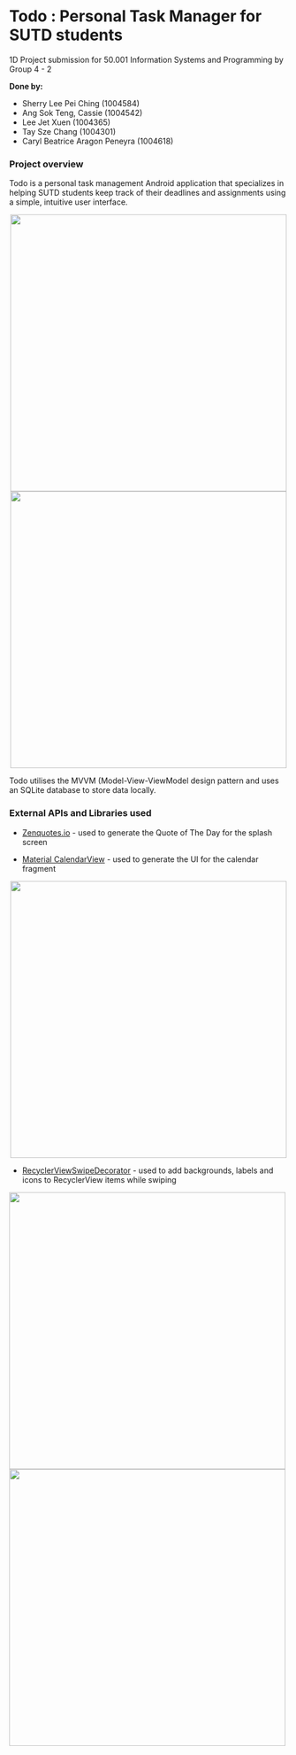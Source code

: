 # Todo : Personal Task Manager for SUTD students

1D Project submission for 50.001 Information Systems and Programming by Group 4 - 2 

**Done by:**
* Sherry Lee Pei Ching (1004584)
* Ang Sok Teng, Cassie (1004542)
* Lee Jet Xuen (1004365)
* Tay Sze Chang (1004301)
* Caryl Beatrice Aragon Peneyra (1004618)

### Project overview
Todo is a personal task management Android application that specializes in helping SUTD students keep track of their deadlines and assignments using a simple, intuitive user interface.

<p align="middle">
  <img src="https://user-images.githubusercontent.com/62184048/102051180-1c9ea780-3e1f-11eb-8c5d-6da58f8c681b.jpg" height="500"/>
  <img src="https://user-images.githubusercontent.com/62184048/102053139-342b5f80-3e22-11eb-9106-1f0955ffc21d.jpg" height="500"/>
</p>


Todo utilises the MVVM (Model-View-ViewModel design pattern and uses an SQLite database to store data locally.

### External APIs and Libraries used

* [Zenquotes.io](https://zenquotes.io/) - used to generate the Quote of The Day for the splash screen

* [Material CalendarView](https://github.com/prolificinteractive/material-calendarview) - used to generate the UI for the calendar fragment
<p align="middle">
  <img src="https://user-images.githubusercontent.com/62184048/102052595-4062ed00-3e21-11eb-99b4-cc87aa7872f4.jpg" height="500"/>
</p>

* [RecyclerViewSwipeDecorator](https://github.com/xabaras/RecyclerViewSwipeDecorator) - used to add backgrounds, labels and icons to RecyclerView items while swiping
<img align="left" src="https://user-images.githubusercontent.com/62184048/102052612-45c03780-3e21-11eb-863c-a0f2f6baf7b2.jpg" height="500"/>
<img align="left" src="https://user-images.githubusercontent.com/62184048/102052615-46f16480-3e21-11eb-8be8-28a7052a8f79.jpg" height="500"/>
